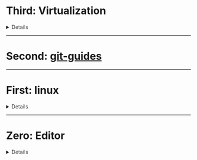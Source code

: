 # Third: Virtualization

<details>

  [OrbStack](https://orbstack.dev)

  [Docker](https://www.docker.com)

  [Docker 入门教程](https://www.ruanyifeng.com/blog/2018/02/docker-tutorial.html)

  [Docker 教程，从入门到精通](https://cloud.tencent.com/developer/article/1885678)

  [macOS 上的 Docker 及 Linux 运行环境：OrbStack](https://blog.einverne.info/post/2023/03/orbstack-docker-runtime-and-virtual-linux.html)

  [How do I install Docker on Debian 11?](https://www.ionos.com/digitalguide/server/configuration/install-docker-on-debian-11/)
  
</details>

---
# Second: [git-guides](https://github.com/git-guides)

---
# First: linux

<details>

## [Nmap,nping,ncat](https://nmap.org/download.html)

## [warp--terminal reimagined with AI and collaborative tools for better productivity](https://www.warp.dev)

## [yt-dlp](https://github.com/yt-dlp/yt-dlp)

<details>
  
  [FFmpeg](https://www.ffmpeg.org)

      git clone https://git.ffmpeg.org/ffmpeg.git ffmpeg
      ./configure
      make 
      sudo make install
  
</details>

## [cmake](https://cmake.or),  [libevent](https://github.com/libevent/libevent)
<details>
Event notification library
  
[libevent](https://github.com/libevent/libevent)

CMake: A Powerful Software Build System

[CMake](https://cmake.org)

    ## build from source(unix/linux)
    ./configure 
    make
    sudo make install

</details>

## [android--GBox](https://www.gboxlab.com)

GBox means Google Box that helps users use Google apps
<details>
  
  [GBox](https://www.gboxlab.com)
  
</details>

## disk and file system
<details>

[How to Partition and Format Disk Drives on Linux](https://www.cherryservers.com/blog/how-to-partition-and-format-disk-drives-on-linux)

[Linux Format Disk Guide](https://www.easeus.com/computer-instruction/linux-format-disk.html)

```
lsblk -f
sudo mkfs -I -t vfat /dev/sdb

fdisk -l

```
</details>

</details>

---
# Zero:  Editor

<details>

## [Zed--github](https://github.com/zed-industries/zed)

### [Zed](https://zed.dev)

## [neovim](https://github.com/neovim/neovim)

## vim 
<details>

[Quick Movement](https://medium.com/usevim/vim-101-quick-movement-c12889e759e0)

[How to Search ](https://linuxize.com/post/vim-search/)

[Search and Replace](https://www.baeldung.com/linux/vim-search-replace)

[Find and Replace](https://www.warp.dev/terminus/vim-find-and-replace#using-slash-and-dot)

[My basic vim setup ](https://dev.to/ethand91/my-basic-vim-setup-5hdf)

[vimconfig --simple and sane vim configuration](https://vimconfig.com/)
  
[A basic .vimrc file that will serve as a good template on which to build. ](https://gist.github.com/simonista/8703722)

</details>

</details>



